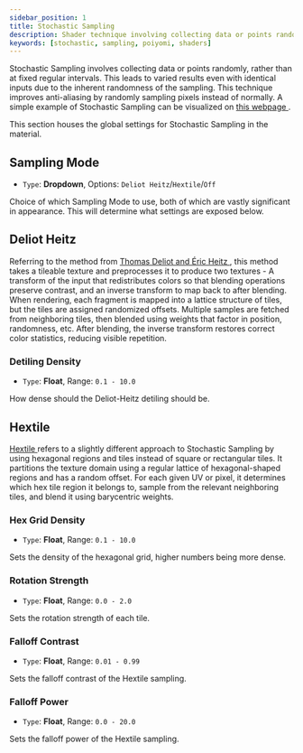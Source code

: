 ```yaml
---
sidebar_position: 1
title: Stochastic Sampling
description: Shader technique involving collecting data or points randomly, and simples pixels randomly instead of normally.
keywords: [stochastic, sampling, poiyomi, shaders]
---
```


Stochastic Sampling involves collecting data or points randomly, rather than at fixed regular intervals. This leads to varied results even with identical inputs due to the inherent randomness of the sampling. This technique improves anti-aliasing by randomly sampling pixels instead of normally. A simple example of Stochastic Sampling can be visualized on [this webpage <FAIcon icon="fa-solid fa-square-arrow-up-right"/>](https://hybriddog.github.io/stochastic_texture_sampling_demo/).

This section houses the global settings for Stochastic Sampling in the material.

## Sampling Mode

- `Type`: <PropertyIcon name="dropdown" />**Dropdown**, Options: `Deliot Heitz`/`Hextile`/`Off`

Choice of which Sampling Mode to use, both of which are vastly significant in appearance. This will determine what settings are exposed below.

## Deliot Heitz

Referring to the method from [Thomas Deliot and Éric Heitz <FAIcon icon="fa-solid fa-square-arrow-up-right"/>](https://thomasdeliot.wixsite.com/blog/single-post/2018/10/08/procedural-stochastic-textures-by-tiling-and-blending-gpu-zen-2?utm_source=chatgpt.com), this method takes a tileable texture and preprocesses it to produce two textures - A transform of the input that redistributes colors so that blending operations preserve contrast, and an inverse transform to map back to after blending. When rendering, each fragment is mapped into a lattice structure of tiles, but the tiles are assigned randomized offsets. Multiple samples are fetched from neighboring tiles, then blended using weights that factor in position, randomness, etc. After blending, the inverse transform restores correct color statistics, reducing visible repetition.

### Detiling Density

- `Type`: <PropertyIcon name="floatrange" />**Float**, Range: `0.1 - 10.0`

How dense should the Deliot-Heitz detiling should be.

## Hextile

[Hextile <FAIcon icon="fa-solid fa-square-arrow-up-right"/>](https://jcgt.org/published/0011/03/05/paper-lowres.pdf) refers to a slightly different approach to Stochastic Sampling by using hexagonal regions and tiles instead of square or rectangular tiles. It partitions the texture domain using a regular lattice of hexagonal-shaped regions and has a random offset. For each given UV or pixel, it determines which hex tile region it belongs to, sample from the relevant neighboring tiles, and blend it using barycentric weights.

### Hex Grid Density

- `Type`: <PropertyIcon name="floatrange" />**Float**, Range: `0.1 - 10.0`

Sets the density of the hexagonal grid, higher numbers being more dense.

### Rotation Strength

- `Type`: <PropertyIcon name="floatrange" />**Float**, Range: `0.0 - 2.0`

Sets the rotation strength of each tile.

### Falloff Contrast

- `Type`: <PropertyIcon name="floatrange" />**Float**, Range: `0.01 - 0.99`

Sets the falloff contrast of the Hextile sampling.

### Falloff Power

- `Type`: <PropertyIcon name="floatrange" />**Float**, Range: `0.0 - 20.0`

Sets the falloff power of the Hextile sampling.
